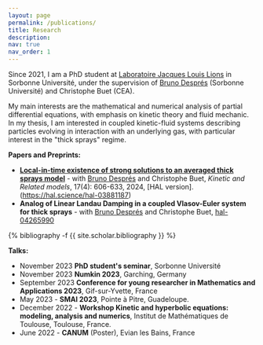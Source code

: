 ```yaml
---
layout: page
permalink: /publications/
title: Research
description: 
nav: true
nav_order: 1
---
```


Since 2021, I am a PhD student at [Laboratoire Jacques Louis Lions](https://www.ljll.math.upmc.fr/fr/?lang=fr) in Sorbonne Université, under the supervision of [Bruno Després](https://www.ljll.math.upmc.fr/despres/) (Sorbonne Université) and Christophe Buet (CEA). 

My main interests are the mathematical and numerical analysis of partial differential equations, with emphasis on kinetic theory and fluid mechanic. In my thesis, I am interested in coupled kinetic-fluid systems describing particles evolving in interaction with an underlying gas, with particular interest in the "thick sprays" regime. 

**Papers and Preprints:**


- [**Local-in-time existence of strong solutions to an averaged thick sprays model**](https://www.aimsciences.org/article/doi/10.3934/krm.2023034) - with [Bruno Després](https://www.ljll.math.upmc.fr/despres/) and Christophe Buet, *Kinetic and Related models*, 17(4): 606-633, 2024, [HAL version].(https://hal.science/hal-03881187)
- **Analog of Linear Landau Damping in a coupled Vlasov-Euler system for thick sprays** - with [Bruno Després](https://www.ljll.math.upmc.fr/despres/) and Christophe Buet, [hal-04265990](https://hal.science/hal-04265990v1)

<div class="publications">

{% bibliography -f {{ site.scholar.bibliography }} %}

</div>


**Talks:**

- November 2023 **PhD student's seminar**, Sorbonne Université
- November 2023 **Numkin 2023**, Garching, Germany
- September 2023 **Conference for young researcher in Mathematics and Applications 2023**, Gif-sur-Yvette, France
- May 2023 - **SMAI 2023**, Pointe à Pitre, Guadeloupe.
- December 2022 - **Workshop Kinetic and hyperbolic equations: modeling, analysis and numerics**, Institut de Mathématiques de Toulouse, Toulouse, France. 
- June 2022 - **CANUM** (Poster), Evian les Bains, France